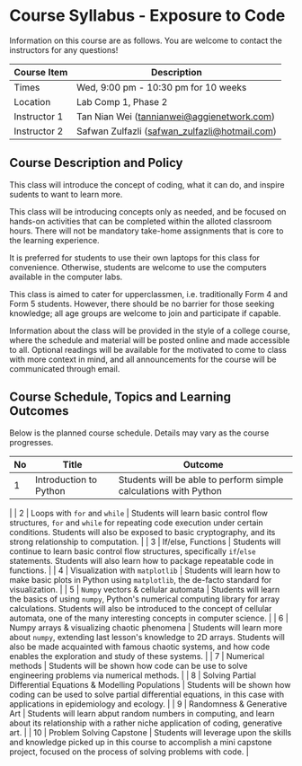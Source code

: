 # Course Syllabus - Exposure to Code

Information on this course are as follows. You are welcome to contact the instructors for any questions! 

| Course Item | Description |
|--------------| ------ | 
| Times | Wed, 9:00 pm - 10:30 pm for 10 weeks |         
| Location | Lab Comp 1, Phase 2 |
| Instructor 1 | Tan Nian Wei (tannianwei@aggienetwork.com) | 
| Instructor 2 | Safwan Zulfazli (safwan_zulfazli@hotmail.com)|

## Course Description and Policy

This class will introduce the concept of coding, what it can do, and inspire sudents to want to learn more. 

This class will be introducing concepts only as needed, and be focused on hands-on activities that can be completed within the alloted classroom hours. There will not be mandatory take-home assignments that is core to the learning experience.

It is preferred for students to use their own laptops for this class for convenience. Otherwise, students are welcome to use the computers available in the computer labs. 

This class is aimed to cater for upperclassmen, i.e. traditionally Form 4 and Form 5 students. However, there should be no barrier for those seeking knowledge; all age groups are welcome to join and participate if capable.

Information about the class will be provided in the style of a college course, where the schedule and material will be posted online and made accessible to all. Optional readings will be available for the motivated to come to class with more context in mind, and all announcements for the course will be communicated through email. 

## Course Schedule, Topics and Learning Outcomes

Below is the planned course schedule. Details may vary as the course progresses. 

| No | Title | Outcome |
| --- | ----- | ------- | 
| 1   | Introduction to Python | Students will be able to perform simple calculations with Python
| 
| 2   | Loops with `for` and `while` | Students will learn basic control flow structures, `for` and `while` for repeating code execution under certain conditions. Students will also be exposed to basic cryptography, and its strong relationship to computation. 
| 
| 3   | If/else, Functions | Students will continue to learn basic control flow structures, specifically `if`/`else` statements. Students will also learn how to package repeatable code in functions.
| 
| 4   | Visualization with `matplotlib` | Students will learn how to make basic plots in Python using `matplotlib`, the de-facto standard for visualization.
| 
| 5   | `Numpy` vectors & cellular automata | Students will learn the basics of using `numpy`, Python's numerical computing library for array calculations. Students will also be introduced to the concept of cellular automata, one of the many interesting concepts in computer science.
| 
| 6   | Numpy arrays & visualizing chaotic phenomena | Students will learn more about `numpy`, extending last lesson's knowledge to 2D arrays. Students will also be made acquainted with famous chaotic systems, and how code enables the exploration and study of these systems. 
| 
| 7   | Numerical methods | Students will be shown how code can be use to solve engineering problems via numerical methods. 
| 
| 8   | Solving Partial Differential Equations & Modelling Populations | Students will be shown how coding can be used to solve partial differential equations, in this case with applications in epidemiology and ecology. 
| 
| 9   | Randomness & Generative Art | Students will learn abput random numbers in computing, and learn about its relationship with a rather niche application of coding,  generative art. 
| 
| 10   | Problem Solving Capstone | Students will leverage upon the skills and knowledge picked up in this course to accomplish a mini capstone project, focused on the process of solving problems with code. 
| 
